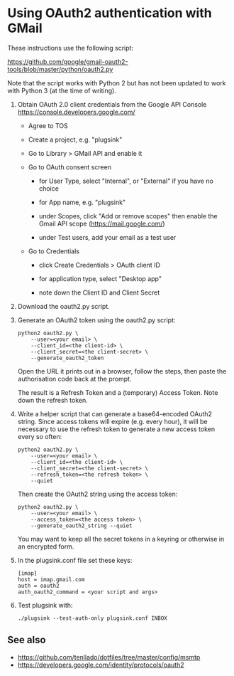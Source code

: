Using OAuth2 authentication with GMail
======================================

These instructions use the following script:

<https://github.com/google/gmail-oauth2-tools/blob/master/python/oauth2.py>

Note that the script works with Python 2 but has not been updated to work with
Python 3 (at the time of writing).

 1. Obtain OAuth 2.0 client credentials from the Google API Console
    <https://console.developers.google.com/>

    - Agree to TOS

    - Create a project, e.g. "plugsink"

    - Go to Library > GMail API and enable it

    - Go to OAuth consent screen

        - for User Type, select "Internal", or "External" if you have no choice

        - for App name, e.g. "plugsink"

        - under Scopes, click "Add or remove scopes"
          then enable the Gmail API scope (https://mail.google.com/)

        - under Test users, add your email as a test user

    - Go to Credentials

        - click Create Credentials > OAuth client ID

        - for application type, select "Desktop app"

        - note down the Client ID and Client Secret

 2. Download the oauth2.py script.

 3. Generate an OAuth2 token using the oauth2.py script:

        python2 oauth2.py \
            --user=<your email> \
            --client_id=<the client-id> \
            --client_secret=<the client-secret> \
            --generate_oauth2_token

    Open the URL it prints out in a browser, follow the steps,
    then paste the authorisation code back at the prompt.

    The result is a Refresh Token and a (temporary) Access Token.
    Note down the refresh token.

 4. Write a helper script that can generate a base64-encoded OAuth2 string.
    Since access tokens will expire (e.g. every hour), it will be necessary to
    use the refresh token to generate a new access token every so often:

        python2 oauth2.py \
            --user=<your email> \
            --client_id=<the client-id> \
            --client_secret=<the client-secret> \
            --refresh_token=<the refresh token> \
            --quiet

    Then create the OAuth2 string using the access token:

        python2 oauth2.py \
            --user=<your email> \
            --access_token=<the access token> \
            --generate_oauth2_string --quiet

    You may want to keep all the secret tokens in a keyring or otherwise
    in an encrypted form.

 5. In the plugsink.conf file set these keys:

        [imap]
        host = imap.gmail.com
        auth = oauth2
        auth_oauth2_command = <your script and args>

 6. Test plugsink with:

        ./plugsink --test-auth-only plugsink.conf INBOX

See also
--------

  - <https://github.com/tenllado/dotfiles/tree/master/config/msmtp>
  - <https://developers.google.com/identity/protocols/oauth2>
